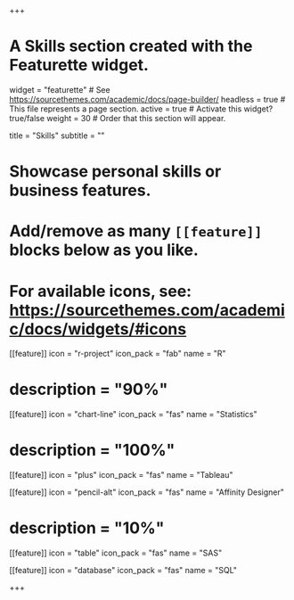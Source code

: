 +++
# A Skills section created with the Featurette widget.
widget = "featurette"  # See https://sourcethemes.com/academic/docs/page-builder/
headless = true  # This file represents a page section.
active = true  # Activate this widget? true/false
weight = 30  # Order that this section will appear.

title = "Skills"
subtitle = ""

# Showcase personal skills or business features.
# 
# Add/remove as many `[[feature]]` blocks below as you like.
# 
# For available icons, see: https://sourcethemes.com/academic/docs/widgets/#icons

[[feature]]
  icon = "r-project"
  icon_pack = "fab"
  name = "R"
  # description = "90%"
  
[[feature]]
  icon = "chart-line"
  icon_pack = "fas"
  name = "Statistics"
  # description = "100%"

[[feature]]
  icon = "plus"
  icon_pack = "fas"
  name = "Tableau"
  
[[feature]]
  icon = "pencil-alt"
  icon_pack = "fas"
  name = "Affinity Designer"
  # description = "10%"

[[feature]]
  icon = "table"
  icon_pack = "fas"
  name = "SAS"

[[feature]]
  icon = "database"
  icon_pack = "fas"
  name = "SQL"

+++
